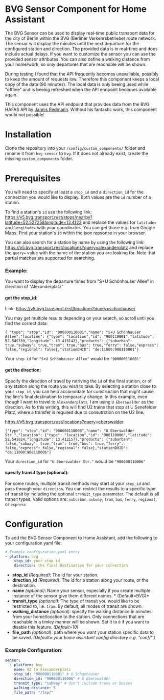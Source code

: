 # BVG Sensor Component for Home Assistant

The BVG Sensor can be used to display real-time public transport data for the city of Berlin within the BVG (Berliner Verkehrsbetriebe) route network. 
The sensor will display the minutes until the next departure for the configured station and direction. The provided data is in real-time and does include actual delays. If you want to customize the sensor you can use the provided sensor attributes. You can also define a walking distance from your home/work, so only departures that are reachable will be shown. 

During testing I found that the API frequently becomes unavailable, possibly to keep the amount of requests low. Therefore this component keeps a local copy of the data (90 minutes). The local data is only beeing used while "offline" and is beeing refreshed when the API endpoint becomes available again. 

This component uses the API endpoint that provides data from the BVG HAFAS API by [Jannis Redmann](https://github.com/derhuerst/).
Without his fantastic work, this component would not possible!

# Installation

Clone the repository into your ``/config/custom_components/`` folder and rename it from ``bvg-sensor`` to ``bvg``. If it does not already exist, create the missing ``custom_components`` folder.

# Prerequisites

You will need to specify at least a ``stop_id`` and a ``direction_id`` for the connection you would like to display. Both values are the ``id`` number of a station.

To find a station's ``id`` use the following link: https://v5.bvg.transport.rest/stops/nearby?latitude=52.52725&longitude=13.4123 and replace the values for ```latitude=``` and ```longitude=``` with your coordinates. You can get those e.g. from Google Maps.
Find your station's `id` within the json repsonse in your browser.

You can also search for a station by name by using the following link: https://v5.bvg.transport.rest/locations?query=alexanderplatz and replace the ```query=``` value with the name of the station you are looking for. Note that partial matches are supported for searching.

### Example:
You want to display the departure times from "S+U Schönhauser Allee" in direction of "Alexanderplatz"

#### get the stop_id:

Link: https://v5.bvg.transport.rest/locations?query=schonhauser

You may get multiple results depending on your search, so scroll until you find the correct data:

``
{
"type": "stop","id": "900000110001","name": "S+U Schönhauser Allee","location": {"type": "location","id": "900110001","latitude": 52.549339,"longitude": 13.415142},"products": {"suburban": true,"subway": true,"tram": true,"bus": true,"ferry": false,"express": false,"regional": false},"stationDHID": "de:11000:900110001"}
``

Your ``stop_id`` for ``"S+U Schönhauser Allee"`` would be ``"900000110001"``

#### get the direction:

Specify the direction of travel by retriving the ``id`` of the final station, or of any station along the route you wish to take. By selecting a station close to your ``stop_id``, you can help accomodate for construction that might cause the line's final destination to temporarily change. In this example, even though I want to travel to ``Alexanderplatz``, I am using ``U Eberswalder`` as the direction. As fo this writing, this will find U2 trains that stop at U Senefelder Platz, where a transfer is required due to consutrction on the U2 line.

https://v5.bvg.transport.rest/locations?query=eberswalder

``
{"type": "stop","id": "900000110006","name": "U Eberswalder Str.","location": {"type": "location","id": "900110006","latitude": 52.541024,"longitude": 13.412157},"products": {"suburban": false,"subway": true,"tram": true,"bus": true,"ferry": false,"express": false,"regional": false},"stationDHID": "de:11000:900110006"}
``

Your ``direction_id`` for ``"U Eberswalder Str."`` would be ``"900000110006"``

#### specify transit type (optional):

For some routes, multiple transit methods may start at your ``stop_id`` and pass through your ``direction``. You can restrict the results to a specific type of transit by including the optional ``transit_type`` parameter. The default is all transit types. Valid options are: `suburban`, `subway`, `tram`, `bus`, `ferry`, `regional`, or `express`

# Configuration

To add the BVG Sensor Component to Home Assistant, add the following to your configuration.yaml file:

```yaml
# Example configuration.yaml entry
- platform: bvg
    stop_id: your stop id
    direction: the final destination for your connection
````

- **stop_id** *(Required)*: The id for your station.
- **direction_id** *(Required)*: The id for a station along your route, or the destination.
- **name** *(optional)*: Name your sensor, especially if you create multiple instance of the sensor give them different names. * (Default=BVG)*
- **transit_type** *(optional)*: The type of transit you would like to be restricted to, i.e. `tram`. By default, all modes of transit are shown.
- **walking_distance** *(optional)*: specify the walking distance in minutes from your home/location to the station. Only connections that are reachable in a timley manner will be shown. Set it to ``0`` if you want to disable this feature. *(Default=10)*
- **file_path** *(optional)*: path where you want your station specific data to be saved. *(Default= your home assistant config directory e.g. "conf/" )*

### Example Configuration:
```yaml
sensor:
  - platform: bvg
    name: U2 to Alexanderplatz
    stop_id: "900000110001" # U Schonhauser
    direction_id: "900000110006" # U Eberswalder
    transit_type: "subway" # don't include trams or busses
    walking_distance: 5
    file_path: "/tmp/"
```
